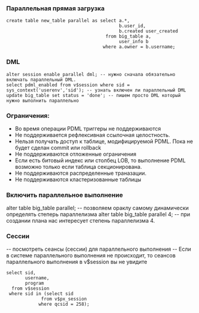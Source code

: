 ### Параллельная прямая загрузка
````
create table new_table parallel as select a.*,
					                      b.user_id,
					                      b.created user_created
									 from big_table a,
								          user_info b
									where a.owner = b.username;
````

### DML
````
alter session enable parallel dml; -- нужно сначала обязательно включать параллельный DML. 
select pdml_enabled from v$session where sid = sys_context('userenv','sid'); -- узнать включен ли параллельный DML
update big_table set status = 'done'; -- пишем просто DML который нужно выполнить параллельно
````

### Ограничения:
  - Во время операции PDML триггеры не поддерживаются
  - Не поддерживается рефлексивная ссылочная целостность.
  - Нельзя получать доступ к таблице, модифицируемой PDML. Пока не будет сделан commit или rollback
  - Не поддерживаются отложенные ограничения
  - Если есть битовый индекс или столбец LOB, то выполнение PDML возможно только если таблица секционирована.
  - Не поддерживаются распределенные траназации.
  - Не поддерживаются кластеризованные таблицы
  
### Включить параллельное выполнение
alter table big_table parallel; -- позволяем ораклу самому динамически определять степерь параллелизма
alter table big_table parallel 4; -- при создании плана нас интересует степень параллелизма 4.

### Сессии
-- посмотреть сеансы (сессии) для параллельного выполнения
-- Если в системе параллельного выполнения не происходит, то сеансов параллельного выполнения в v$session вы не увидите
````
select sid,
       username,
       program
  from v$session
 where sid in (select sid
	         from v$px_session
	        where qcsid = 258);
````